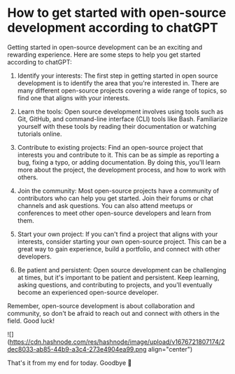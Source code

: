# How to get started with open-source development according to chatGPT

Getting started in open-source development can be an exciting and rewarding experience. Here are some steps to help you get started according to chatGPT:

1. Identify your interests: The first step in getting started in open source development is to identify the area that you're interested in. There are many different open-source projects covering a wide range of topics, so find one that aligns with your interests.
    
2. Learn the tools: Open source development involves using tools such as Git, GitHub, and command-line interface (CLI) tools like Bash. Familiarize yourself with these tools by reading their documentation or watching tutorials online.
    
3. Contribute to existing projects: Find an open-source project that interests you and contribute to it. This can be as simple as reporting a bug, fixing a typo, or adding documentation. By doing this, you'll learn more about the project, the development process, and how to work with others.
    
4. Join the community: Most open-source projects have a community of contributors who can help you get started. Join their forums or chat channels and ask questions. You can also attend meetups or conferences to meet other open-source developers and learn from them.
    
5. Start your own project: If you can't find a project that aligns with your interests, consider starting your own open-source project. This can be a great way to gain experience, build a portfolio, and connect with other developers.
    
6. Be patient and persistent: Open source development can be challenging at times, but it's important to be patient and persistent. Keep learning, asking questions, and contributing to projects, and you'll eventually become an experienced open-source developer.
    

Remember, open-source development is about collaboration and community, so don't be afraid to reach out and connect with others in the field. Good luck!

![](https://cdn.hashnode.com/res/hashnode/image/upload/v1676721807174/2dec8033-ab85-44b9-a3c4-273e4904ea99.png align="center")

That's it from my end for today. Goodbye 👋